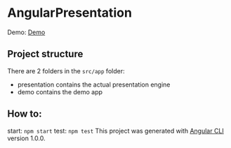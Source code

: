 # AngularPresentation
Demo: [Demo](https://angular-presentation.firebaseapp.com/)

## Project structure
There are 2 folders in the `src/app` folder:

* presentation contains the actual presentation engine
* demo contains the demo app


## How to: 
start: `npm start`
test: `npm test`
This project was generated with [Angular CLI](https://github.com/angular/angular-cli) version 1.0.0.
